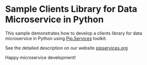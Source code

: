 # Sample Clients Library for Data Microservice in Python

This sample demonstrates how to develop a clients library for data microservice in Python using [Pip.Services](http://github.com/pip-services/pip-services) toolkit.

See the detailed description on our website [pipservices.org](http://pipservices.org)

Happy microservice development!